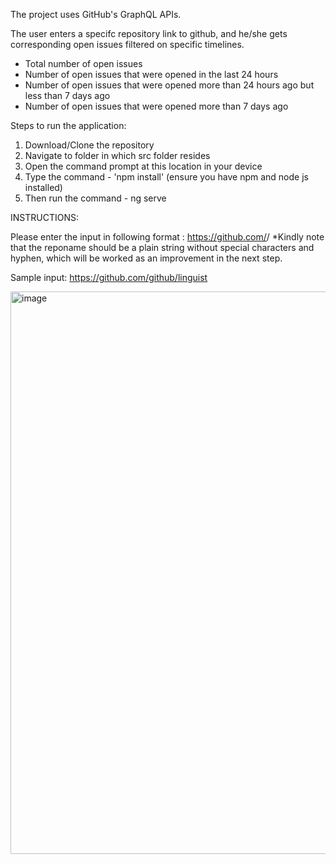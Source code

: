 The project uses GitHub's GraphQL APIs.

The user enters a specifc repository link to github, and he/she gets corresponding open issues filtered on specific timelines.
- Total number of open issues
- Number of open issues that were opened in the last 24 hours
- Number of open issues that were opened more than 24 hours ago but less than 7 days ago
- Number of open issues that were opened more than 7 days ago 

Steps to run the application:

1. Download/Clone the repository
2. Navigate to folder in which src folder resides
3. Open the command prompt at this location in your device
4. Type the command - 'npm install' (ensure you have npm and node js installed)
5. Then run the command - ng serve


INSTRUCTIONS:

Please enter the input in following format :
https://github.com/<owner>/<reponme>
*Kindly note that the reponame should be a plain string without special characters and hyphen, which will be worked as an improvement in the next step.
  
 Sample input: https://github.com/github/linguist

<img width="900" alt="image" src="https://github.com/varsha-mkanmuri/github-open-issues/assets/124398391/f0bdd417-b6d0-4a52-a5fc-b020d9451f7e">
